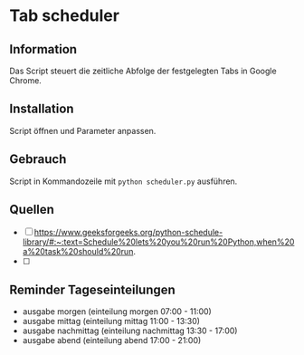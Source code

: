 # Tab scheduler

## Information
Das Script steuert die zeitliche Abfolge der festgelegten Tabs in Google Chrome. 

## Installation
Script öffnen und Parameter anpassen.

## Gebrauch
Script in Kommandozeile mit `python scheduler.py` ausführen.

## Quellen
* [ ] https://www.geeksforgeeks.org/python-schedule-library/#:~:text=Schedule%20lets%20you%20run%20Python,when%20a%20task%20should%20run.
* [ ] 

## Reminder Tageseinteilungen
- ausgabe morgen (einteilung morgen 07:00 - 11:00)
- ausgabe mittag (einteilung mittag 11:00 - 13:30)
- ausgabe nachmittag (einteilung nachmittag 13:30 - 17:00)
- ausgabe abend (einteilung abend 17:00 - 21:00) 